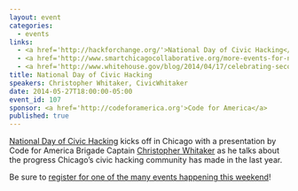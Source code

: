```yaml
---
layout: event
categories: 
  - events
links:
  - <a href='http://hackforchange.org/'>National Day of Civic Hacking</a>
  - <a href='http://www.smartchicagocollaborative.org/more-events-for-national-day-of-civic-hacking-in-chicago/'>More events for National Day of Civic Hacking in Chicago</a>
  - <a href='http://www.whitehouse.gov/blog/2014/04/17/celebrating-second-annual-national-day-civic-hacking'>Celebrating the Second Annual National Day of Civic Hacking</a>
title: National Day of Civic Hacking
speakers: Christopher Whitaker, CivicWhitaker
date: 2014-05-27T18:00:00-05:00
event_id: 107
sponsor: <a href='http://codeforamerica.org'>Code for America</a>
published: true
---
```


[National Day of Civic Hacking](http://hackforchange.org/) kicks off in Chicago with a presentation by Code for America Brigade Captain [Christopher Whitaker](https://twitter.com/civicwhitaker) as he talks about the progress Chicago’s civic hacking community has made in the last year.

Be sure to [register for one of the many events happening this weekend](http://www.smartchicagocollaborative.org/more-events-for-national-day-of-civic-hacking-in-chicago/)!